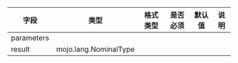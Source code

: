 | 字段 | 类型 | 格式类型 | 是否必须 | 默认值 | 说明 |
|---|---|---|---|---|---|
| parameters |  |  |  |  |
| result | mojo.lang.NominalType |  |  |  |

